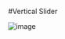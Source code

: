 #Vertical Slider

![image](https://user-images.githubusercontent.com/81670997/170494651-1000a865-34ff-429d-83f0-e9c87bef10a2.png)
